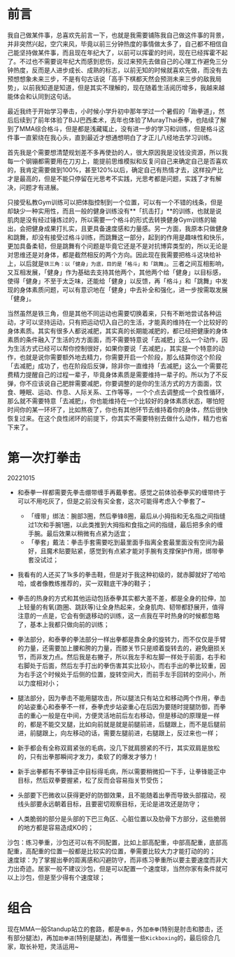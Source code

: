 # 前言
我自己做某件事，总喜欢先前言一下，也就是我需要铺陈我自己做这件事的背景，并非突然兴起，空穴来风，毕竟以前三分钟热度的事情做太多了，自己都不相信自己能坚持做某件事，而且现在年纪大了，以前可以挥霍的时间，现在已经挥霍不起了。不过也不需要说年纪大而感到悲伤，反过来预先去做自己的心理工作避免三分钟热度，反而是人进步成长、成熟的标志，以前无知的时候就喜欢先做，而没有去预想想象未来三步，不是有句古话说「高手下棋都天然会预测未来三步的敌我局势」，以前我知道是知道，但是其实不理解的，现在随着生活阅历增多，我越来越能体会和认同到这句话。  

最近我终于开始学习拳击，小时候小学升初中那年学过一个暑假的「跆拳道」，然后后续到了前年体验了BJJ巴西柔术，去年也体验了MurayThai泰拳，也陆续了解到了MMA综合格斗，但是都是浅藏辄止，没有进一步的学习和训练，但是格斗这件事一直萦绕在我心头，直到最近才想通想明白了才正儿八经地去学习训练。  

首先我是个需要想清楚规划差不多再使劲的人，很大原因我是没钱没资源，所以我每一个钢镚都需要用在刀刃上，能提前思维模拟和反复问自己来确定自己是否喜欢的，我肯定需要做到100%，甚至120%以后，确定自己有热情才去，这样投产比才是最高的，但是不能只停留在光思考不实践，光思考都是问题，实践了才有解决，问题才有进展。  

只接受私教Gym训练可以把体脂控制到一个位置，可以有一个不错的线条，但是却缺少一种实用性，而且一般的健身训练没有**「抗击打」**的训练，也就是说肌肉是没有经过锤炼过的，所以需要一个格斗的形式去转换健身Gym训练的输出，会把健身成果打扎实，且更具备速度感和力量感。另一方面，我原本只做健身和跳舞，却没有接受过格斗训练，而跳舞这一部分，起到的作用是趣味性和快乐，更加具备柔韧，但是跳舞有个问题是毕竟它还是不是对抗博弈类型的，所以无论是对思维还是对身体，都是截然相反的两个方向。因此现在我需要把格斗这块给补上，以后就是`铁三角：以「健身」为底，目的是「格斗」和「跳舞」`。三者之间互相影响，又互相发展，「健身」作为基础去支持其他两个，其他两个给「健身」以目标感，使得「健身」不至于太乏味，还能给「健身」以反馈，再「格斗」和「跳舞」中发现的身体素质问题，可以有意识地在「健身」中去补全和强化，进一步按需取发展「健身」。  

当然虽然是铁三角，但是其他不同运动也需要切换着来，只有不断地尝试各种运动，才可以坚持运动，只有把运动切入自己的生活，才能真的维持在一个比较好的身体素质。其实有很多人都说减肥，其实真的长期能减肥的，都已经把健康的身体素质的条件融入了生活的方方面面，而不需要特意说「去减肥」这么一个动作，因为生活方式已经可以帮你控制很好，如果你要说「去减肥」，其实是一个特意的动作，也就是说你需要额外地去精力，你需要开启一个阶段，那么结算你这个阶段「去减肥」成功了，也在阶段后反弹，除非你一直维持「去减肥」这么一个需要花费精力提醒自己的过程一辈子，毕竟身体素质是需要维持一辈子的。所以为了不反弹，你不应该说自己肥胖需要减肥，你要调整的是你的生活方式的方方面面，饮食、睡眠、运动、作息、人际关系、工作等等，一个个点去调整成一个良性循环，那么就不需要特意「去减肥」，你也能维持在一个比较好的身体素质状态，哪怕短时间你的某一环坏了，比如熬夜了，你也有其他环节去维持着你的身体，然后很快恢复过来。在这个良性闭环的前提下，你其实不需要特别去做什么动作，精力也省下来了。

# 第一次打拳击

20221015
- 和泰拳一样都需要先拳击绷带缠手再戴拳套。感觉之前体验泰拳买的缠带终于可以不用吃灰了，但是之前没有买全套，这次可能得考虑入个拳套了~  
  - 「缠带」绑法：腕部3圈，然后拳锋8圈，最后从小拇指和无名指之间指缝过1次和手腕1圈，以此类推到大拇指和食指之间的指缝，最后把多余的缠手腕。最后效果以稍微有点紧为适宜；  
  - 「拳套」戴法：拳击手套需要吃到最里面手指离全套最里面没有空间为最好，且魔术贴要贴紧，感觉到有点紧才能对手腕有支撑保护作用，绑带拳套没试过；  
- 我看有的人还买了1k多的拳击鞋，但是对于我这种初级的，就赤脚就好了哈哈哈，或者像教练推荐的，买一双鞋底干净的鞋子；

- 拳击的热身的方式和其他运动包括泰拳其实都大差不差，都是全身的拉伸，加上轻量的有氧(跑圈、跳跃等)让全身热起来，全身肌肉、韧带都舒展开，值得注意的一点是，它会有倒退移动的训练，这一点我在平时热身的时候都忽略了，基本上我都只做向前的训练；  
- 拳法部分，和泰拳的拳法部分一样出拳都是靠全身的旋转力，而不仅仅是手臂的力量，还需要加上腰和胯的力量，而膝关节只是顺着旋转去的，避免磨损关节，而非发力点。然后我是右撇子，所以我左手和左脚一样处于前面，右手和右脚处于后面，然后左手打出的拳伤害其实比较小，而右手出的拳比较重，因为右手这个时候处于后侧的位置，旋转空间大，而前手左手回转的空间小，所以力度相对小；
- 腿法部分，因为拳击不能用腿攻击，所以腿法只有站立和移动两个作用，拳击的站姿重心和泰拳不一样，泰拳虎步站姿重心在后因为要随时提腿防御，而拳击的重心一般是在中间，方便灵活地前后左右移动，但是移动的原理是一样的，都是不能交叉腿，比如向前就是就是前腿前进，后腿跟上，而不是后腿前进，前腿跟上，向左移动的话，需要左腿前进，右腿跟上，反过来也一样；  

- 新手都会有全称双肩紧张的毛病，没几下就肩膀紧的不行，其实双肩是放松的，只有出拳那瞬间才发力，柔软了的爆发才够力！  
- 新手出拳都有不拳锋正中目标得毛病，所以需要稍微扣一下手，让拳锋能正中目标，然后双拳要握紧，松了反而会容易指关节受伤；  
- 头部要下巴微收以获得更好的防御效果，且不能随着出拳而导致头部摆动，视线头部要永远朝着目标，且要密切观察目标，无论是进攻还是防守；  
- 人类脆弱的部分是头部的下巴三角区、心脏位置以及肋骨下方部分，这些脆弱的地方都是容易造成KO的；  

沙包：练习拳重，沙包还可以有不同配置，比如上部高配重，中部高配重，底部高配重，高配重的位置一般都是比较实的位置，拳需要比较大力才能打动的的；  
速度球：为了掌握出拳的距离感和闪避防守，而非练习拳重所以要主要速度而非大力出奇迹。居家一般不建议沙包，但是可以配置一个速度球，当然你家有条件就可以上沙包，但是至少得有个速度球；  

# 组合
现在MMA一般Standup站立的套路，都是`拳击`，外加`泰拳`(特别是肘击和膝击，还有部分腿法)，再加`跆拳道`(特别是腿法)，再借鉴一些`Kickboxing`的，最后综合几家，取长补短，灵活运用~